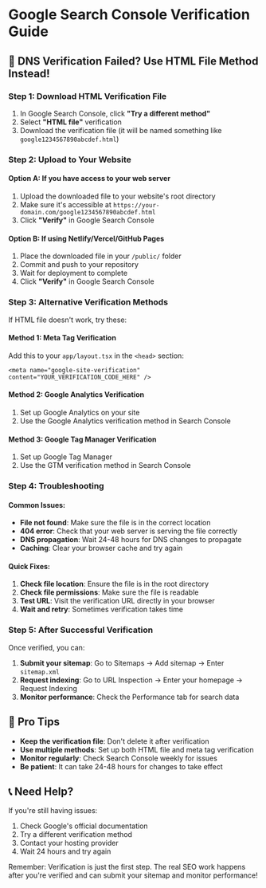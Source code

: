 # Google Search Console Verification Guide

## 🚨 DNS Verification Failed? Use HTML File Method Instead!

### Step 1: Download HTML Verification File

1. In Google Search Console, click **"Try a different method"**
2. Select **"HTML file"** verification
3. Download the verification file (it will be named something like `google1234567890abcdef.html`)

### Step 2: Upload to Your Website

#### Option A: If you have access to your web server
1. Upload the downloaded file to your website's root directory
2. Make sure it's accessible at `https://your-domain.com/google1234567890abcdef.html`
3. Click **"Verify"** in Google Search Console

#### Option B: If using Netlify/Vercel/GitHub Pages
1. Place the downloaded file in your `/public/` folder
2. Commit and push to your repository
3. Wait for deployment to complete
4. Click **"Verify"** in Google Search Console

### Step 3: Alternative Verification Methods

If HTML file doesn't work, try these:

#### Method 1: Meta Tag Verification
Add this to your `app/layout.tsx` in the `<head>` section:

```tsx
<meta name="google-site-verification" content="YOUR_VERIFICATION_CODE_HERE" />
```

#### Method 2: Google Analytics Verification
1. Set up Google Analytics on your site
2. Use the Google Analytics verification method in Search Console

#### Method 3: Google Tag Manager Verification
1. Set up Google Tag Manager
2. Use the GTM verification method in Search Console

### Step 4: Troubleshooting

#### Common Issues:
- **File not found**: Make sure the file is in the correct location
- **404 error**: Check that your web server is serving the file correctly
- **DNS propagation**: Wait 24-48 hours for DNS changes to propagate
- **Caching**: Clear your browser cache and try again

#### Quick Fixes:
1. **Check file location**: Ensure the file is in the root directory
2. **Check file permissions**: Make sure the file is readable
3. **Test URL**: Visit the verification URL directly in your browser
4. **Wait and retry**: Sometimes verification takes time

### Step 5: After Successful Verification

Once verified, you can:
1. **Submit your sitemap**: Go to Sitemaps → Add sitemap → Enter `sitemap.xml`
2. **Request indexing**: Go to URL Inspection → Enter your homepage → Request Indexing
3. **Monitor performance**: Check the Performance tab for search data

## 🎯 Pro Tips

- **Keep the verification file**: Don't delete it after verification
- **Use multiple methods**: Set up both HTML file and meta tag verification
- **Monitor regularly**: Check Search Console weekly for issues
- **Be patient**: It can take 24-48 hours for changes to take effect

## 📞 Need Help?

If you're still having issues:
1. Check Google's official documentation
2. Try a different verification method
3. Contact your hosting provider
4. Wait 24 hours and try again

Remember: Verification is just the first step. The real SEO work happens after you're verified and can submit your sitemap and monitor performance!
